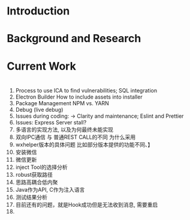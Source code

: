 # Introduction
# Background and Research

# Current Work

# 

1. Process to use ICA to find vulnerabilities; SQL integration
2. Electron Builder How to include assets into installer
3. Package Management NPM vs. YARN
4. Debug (live debug)
5. Issues during coding: -> Clarity and maintenance; Eslint and Prettier
6. Issues: Express Server stall?
7. 多语言的实现方法, 以及为何最终未能实现
8. 双向IPC通信 与 普通REST CALL的不同 为什么采用
9. wxhelper版本的具体问题 比如部分版本提供的功能不同、】
10. 安装微信
11. 微信更新
12. inject Tool的选择分析
13. robust获取路径
14. 思路高耦合低内聚
15. Java作为API, C作为注入语言
17. 测试结果分析
18. 目前还有的问题，就是Hook成功但是无法收到消息, 需要重启
19. 